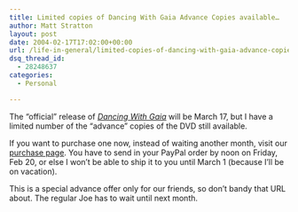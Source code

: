 ```yaml
---
title: Limited copies of Dancing With Gaia Advance Copies available…
author: Matt Stratton
layout: post
date: 2004-02-17T17:02:00+00:00
url: /life-in-general/limited-copies-of-dancing-with-gaia-advance-copies-available
dsq_thread_id:
  - 28248637
categories:
  - Personal

---
```

The &#8220;official&#8221; release of _<a href="http://dancingwithgaia.com/" target="_blank">Dancing With Gaia</a>_ will be March 17, but I have a limited number of the &#8220;advance&#8221; copies of the DVD still available.

If you want to purchase one now, instead of waiting another month, visit our <a href="http://dancingwithgaia.com/purchase.htm" target="_blank">purchase page</a>. You have to send in your PayPal order by noon on Friday, Feb 20, or else I won&#8217;t be able to ship it to you until March 1 (because I&#8217;ll be on vacation).

This is a special advance offer only for our friends, so don&#8217;t bandy that URL about. The regular Joe has to wait until next month.